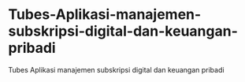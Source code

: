 # Tubes-Aplikasi-manajemen-subskripsi-digital-dan-keuangan-pribadi
Tubes Aplikasi manajemen subskripsi digital dan keuangan pribadi
